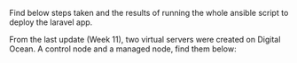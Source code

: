 Find below steps taken and the results of running the whole ansible script to deploy the laravel app.

From the last update (Week 11), two virtual servers were created on Digital Ocean. A control node and a managed node, find them below:

